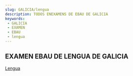 ```yaml
---
slug: GALICIA/lengua
description: TODOS ENEXAMENS DE EBAU DE GALICIA
keywords:
 - GALICIA
 - EXAMEN
 - EBAU
 - lengua
---
```

## EXAMEN EBAU DE LENGUA DE GALICIA
[Lengua](https://drive.google.com/drive/folders/12ksquxbkAnRwXoS_yNk-94OrdDswVWTn?usp=sharing)